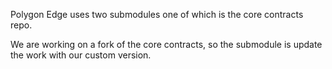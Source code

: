 Polygon Edge uses two submodules one of which is the core contracts repo.

We are working on a fork of the core contracts, so the submodule is update the work with our custom version.
